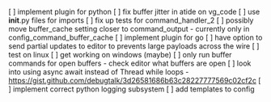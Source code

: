 [ ] implement plugin for python
[ ] fix buffer jitter in atide on vg_code
[ ] use __init__.py files for imports
[ ] fix up tests for command_handler_2
[ ] possibly move buffer_cache setting closer to command_output - currently only in config_command_buffer_cache
[ ] implement plugin for go
[ ] have option to send partial updates to editor to prevents large payloads across the wire
[ ] test on linux
[ ] get working on windows (maybe)
[ ] only run buffer commands for open buffers - check editor what buffers are open
[ ] look into using async await instead of Thread while loops - https://gist.github.com/debugtalk/3d26581686b63c28227777569c02cf2c
[ ] implement correct python logging subsystem
[ ] add templates to config
